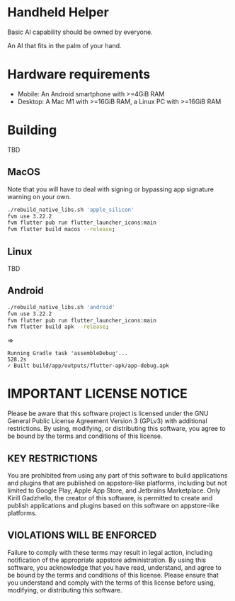 # Handheld Helper

Basic AI capability should be owned by everyone.

An AI that fits in the palm of your hand.

# Hardware requirements
* Mobile: An Android smartphone with >=4GiB RAM
* Desktop: A Mac M1 with >=16GiB RAM, a Linux PC with >=16GiB RAM

# Building

TBD

## MacOS
Note that you will have to deal with signing or bypassing app signature warning on your own.
```bash
./rebuild_native_libs.sh 'apple_silicon'
fvm use 3.22.2
fvm flutter pub run flutter_launcher_icons:main
fvm flutter build macos --release;
```
## Linux
TBD

## Android
```bash
./rebuild_native_libs.sh 'android'
fvm use 3.22.2
fvm flutter pub run flutter_launcher_icons:main
fvm flutter build apk --release;
```
=>
```
Running Gradle task 'assembleDebug'...                            528.2s
✓ Built build/app/outputs/flutter-apk/app-debug.apk
```

# IMPORTANT LICENSE NOTICE
Please be aware that this software project is licensed under the GNU General Public License Agreement Version 3 (GPLv3) with additional restrictions. By using, modifying, or distributing this software, you agree to be bound by the terms and conditions of this license.

## KEY RESTRICTIONS
You are prohibited from using any part of this software to build applications and plugins that are published on appstore-like platforms, including but not limited to Google Play, Apple App Store, and Jetbrains Marketplace.
Only Kirill Gadzhello, the creator of this software, is permitted to create and publish applications and plugins based on this software on appstore-like platforms.

## VIOLATIONS WILL BE ENFORCED
Failure to comply with these terms may result in legal action, including notification of the appropriate appstore administration. By using this software, you acknowledge that you have read, understand, and agree to be bound by the terms and conditions of this license.
Please ensure that you understand and comply with the terms of this license before using, modifying, or distributing this software.